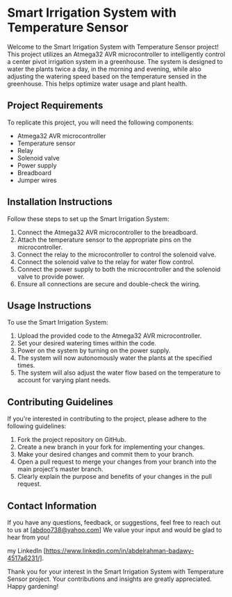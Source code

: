 # Smart Irrigation System with Temperature Sensor

Welcome to the Smart Irrigation System with Temperature Sensor project! This project utilizes an Atmega32 AVR microcontroller to intelligently control a center pivot irrigation system in a greenhouse. The system is designed to water the plants twice a day, in the morning and evening, while also adjusting the watering speed based on the temperature sensed in the greenhouse. This helps optimize water usage and plant health.

## Project Requirements

To replicate this project, you will need the following components:

- Atmega32 AVR microcontroller
- Temperature sensor
- Relay
- Solenoid valve
- Power supply
- Breadboard
- Jumper wires

## Installation Instructions

Follow these steps to set up the Smart Irrigation System:

1. Connect the Atmega32 AVR microcontroller to the breadboard.
2. Attach the temperature sensor to the appropriate pins on the microcontroller.
3. Connect the relay to the microcontroller to control the solenoid valve.
4. Connect the solenoid valve to the relay for water flow control.
5. Connect the power supply to both the microcontroller and the solenoid valve to provide power.
6. Ensure all connections are secure and double-check the wiring.

## Usage Instructions

To use the Smart Irrigation System:

1. Upload the provided code to the Atmega32 AVR microcontroller.
2. Set your desired watering times within the code.
3. Power on the system by turning on the power supply.
4. The system will now autonomously water the plants at the specified times.
5. The system will also adjust the water flow based on the temperature to account for varying plant needs.

## Contributing Guidelines

If you're interested in contributing to the project, please adhere to the following guidelines:

1. Fork the project repository on GitHub.
2. Create a new branch in your fork for implementing your changes.
3. Make your desired changes and commit them to your branch.
4. Open a pull request to merge your changes from your branch into the main project's master branch.
5. Clearly explain the purpose and benefits of your changes in the pull request.

## Contact Information

If you have any questions, feedback, or suggestions, feel free to reach out to us at [abdoo738@yahoo.com] We value your input and would be glad to hear from you!

my LinkedIn [https://www.linkedin.com/in/abdelrahman-badawy-4517a6231/].

Thank you for your interest in the Smart Irrigation System with Temperature Sensor project. Your contributions and insights are greatly appreciated. Happy gardening!
